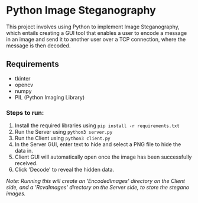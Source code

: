 # Python Image Steganography

This project involves using Python to implement Image Steganography, which entails creating a GUI tool that enables a user to encode a message in an image and send it to another user over a TCP connection, where the message is then decoded.

## Requirements
 - tkinter
 - opencv
 - numpy
 - PIL (Python Imaging Library)

### Steps to run:
1. Install the required libraries using ``` pip install -r requirements.txt ```
2. Run the Server using ``` python3 server.py ```
4. Run the Client using ``` python3 client.py ```
3. In the Server GUI, enter text to hide and select a PNG file to hide the data in.
5. Client GUI will automatically open once the image has been successfully received.
6. Click 'Decode' to reveal the hidden data.

*Note: Running this will create an 'EncodedImages' directory on the Client side, and a 'RcvdImages' directory on the Server side, to store the stegano images.*